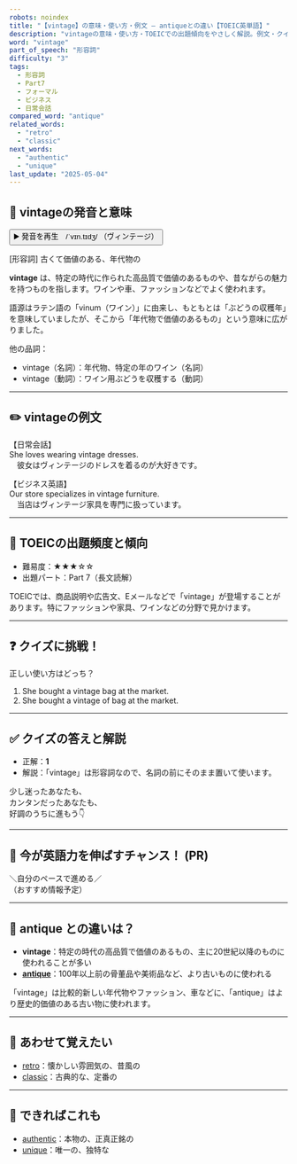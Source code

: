 ```yaml
---
robots: noindex
title: "【vintage】の意味・使い方・例文 ― antiqueとの違い【TOEIC英単語】"
description: "vintageの意味・使い方・TOEICでの出題傾向をやさしく解説。例文・クイズ付きでantiqueとの違いもわかりやすく学べます。"
word: "vintage"
part_of_speech: "形容詞"
difficulty: "3"
tags:
  - 形容詞
  - Part7
  - フォーマル
  - ビジネス
  - 日常会話
compared_word: "antique"
related_words:
  - "retro"
  - "classic"
next_words:
  - "authentic"
  - "unique"
last_update: "2025-05-04"
---
```


## 🔰 vintageの発音と意味

<button class="play-audio" onclick="playTTS('vintage')">
  <span class="play-audio-main">
    ▶️ 発音を再生　/ˈvɪn.tɪdʒ/
  </span>
  <span class="play-audio-sub">
    （ヴィンテージ）
  </span>
</button>

[形容詞] 古くて価値のある、年代物の

**vintage** は、特定の時代に作られた高品質で価値のあるものや、昔ながらの魅力を持つものを指します。ワインや車、ファッションなどでよく使われます。

語源はラテン語の「vinum（ワイン）」に由来し、もともとは「ぶどうの収穫年」を意味していましたが、そこから「年代物で価値のあるもの」という意味に広がりました。

他の品詞：  
- vintage（名詞）：年代物、特定の年のワイン（名詞）
- vintage（動詞）：ワイン用ぶどうを収穫する（動詞）

---

## ✏️ vintageの例文

【日常会話】  
She loves wearing vintage dresses.  
　彼女はヴィンテージのドレスを着るのが大好きです。

【ビジネス英語】  
Our store specializes in vintage furniture.  
　当店はヴィンテージ家具を専門に扱っています。

---

## 🎯 TOEICの出題頻度と傾向

- 難易度：★★★☆☆
- 出題パート：Part 7（長文読解）

TOEICでは、商品説明や広告文、Eメールなどで「vintage」が登場することがあります。特にファッションや家具、ワインなどの分野で見かけます。

---

## ❓ クイズに挑戦！

正しい使い方はどっち？

1. She bought a vintage bag at the market.  
2. She bought a vintage of bag at the market.

---

## ✅ クイズの答えと解説

- 正解：**1**
- 解説：「vintage」は形容詞なので、名詞の前にそのまま置いて使います。

少し迷ったあなたも、  
カンタンだったあなたも、  
好調のうちに進もう👇️

---

## 🚀 今が英語力を伸ばすチャンス！ (PR)

<div class="info-center">
＼自分のペースで進める／<br>  
（おすすめ情報予定）
</div>

---

## 🤔  antique との違いは？

- **vintage**：特定の時代の高品質で価値のあるもの、主に20世紀以降のものに使われることが多い
- **[antique](/word/antique/)**：100年以上前の骨董品や美術品など、より古いものに使われる

「vintage」は比較的新しい年代物やファッション、車などに、「antique」はより歴史的価値のある古い物に使われます。

---

## 🧩 あわせて覚えたい

- [retro](/word/retro/)：懐かしい雰囲気の、昔風の
- [classic](/word/classic/)：古典的な、定番の

---

## 📖 できればこれも

- [authentic](/word/authentic/)：本物の、正真正銘の
- [unique](/word/unique/)：唯一の、独特な

<!-- cvid: aid30_bid43 -->
